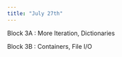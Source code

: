 ```yaml
---
title: "July 27th"
---
```


Block 3A
: More Iteration, Dictionaries

Block 3B
: Containers, File I/O 